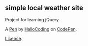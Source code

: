 simple local weather site
-------------
Project for learning jQuery.

A [Pen](https://codepen.io/HalloCoding/pen/RMmjaM) by [HalloCoding](https://codepen.io/HalloCoding) on [CodePen](https://codepen.io).

[License](https://codepen.io/HalloCoding/pen/RMmjaM/license).